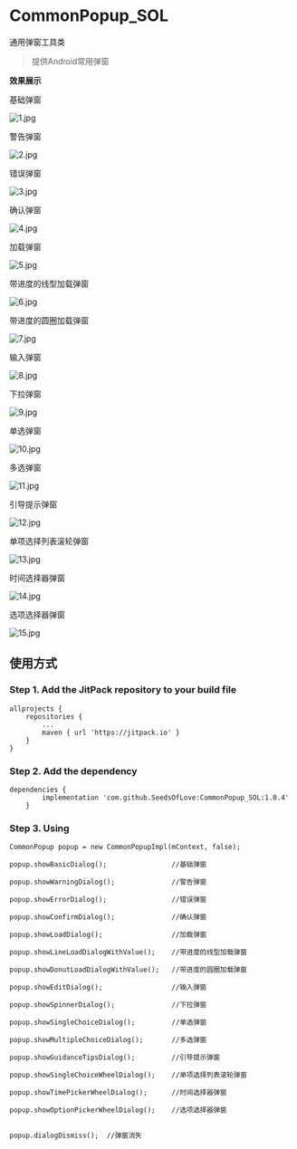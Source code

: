 # CommonPopup_SOL
通用弹窗工具类

>提供Android常用弹窗

**效果展示**

基础弹窗

![1.jpg](./img/1.jpg)

警告弹窗

![2.jpg](./img/2.jpg)

错误弹窗

![3.jpg](./img/3.jpg)

确认弹窗

![4.jpg](./img/4.jpg)

加载弹窗

![5.jpg](./img/5.jpg)

带进度的线型加载弹窗

![6.jpg](./img/6.jpg)

带进度的圆圈加载弹窗

![7.jpg](./img/7.jpg)

输入弹窗

![8.jpg](./img/8.jpg)

下拉弹窗

![9.jpg](./img/9.jpg)

单选弹窗

![10.jpg](./img/10.jpg)

多选弹窗

![11.jpg](./img/11.jpg)

引导提示弹窗

![12.jpg](./img/12.jpg)

单项选择列表滚轮弹窗

![13.jpg](./img/13.jpg)

时间选择器弹窗

![14.jpg](./img/14.jpg)

选项选择器弹窗

![15.jpg](./img/15.jpg)

## 使用方式
### Step 1. Add the JitPack repository to your build file
```
allprojects {
    repositories {
        ...
        maven { url 'https://jitpack.io' }
    }
}
```
### Step 2. Add the dependency
```
dependencies {
        implementation 'com.github.SeedsOfLove:CommonPopup_SOL:1.0.4'
	}
```
### Step 3. Using
```
CommonPopup popup = new CommonPopupImpl(mContext, false);

popup.showBasicDialog();				//基础弹窗

popup.showWarningDialog();				//警告弹窗

popup.showErrorDialog();				//错误弹窗

popup.showConfirmDialog();				//确认弹窗

popup.showLoadDialog();					//加载弹窗

popup.showLineLoadDialogWithValue();	//带进度的线型加载弹窗

popup.showDonutLoadDialogWithValue();	//带进度的圆圈加载弹窗

popup.showEditDialog();					//输入弹窗

popup.showSpinnerDialog();				//下拉弹窗

popup.showSingleChoiceDialog();			//单选弹窗

popup.showMultipleChoiceDialog();		//多选弹窗

popup.showGuidanceTipsDialog();		    //引导提示弹窗

popup.showSingleChoiceWheelDialog();    //单项选择列表滚轮弹窗

popup.showTimePickerWheelDialog();		//时间选择器弹窗

popup.showOptionPickerWheelDialog();	//选项选择器弹窗


popup.dialogDismiss();	//弹窗消失
```




















